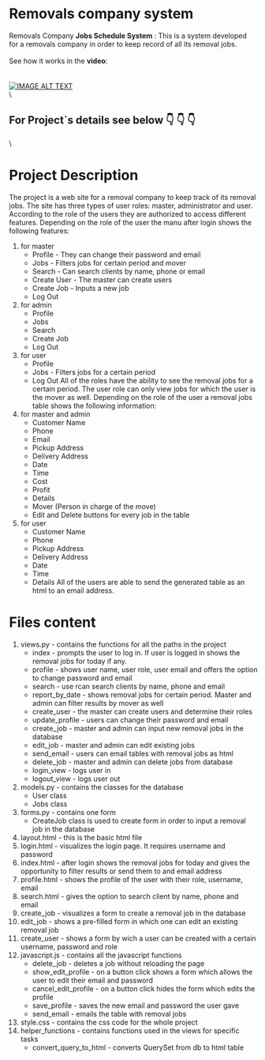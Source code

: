 # Removals company system
Removals Company **Jobs Schedule System** : This is a system developed for a removals company in order to keep record of all its removal jobs.\
\
See how it works in the **video**:\
\
\
[![IMAGE ALT TEXT](http://img.youtube.com/vi/2KKx6ePu0_s/0.jpg)](https://youtube.com/watch?v=2KKx6ePu0_s&feature=share "Video Title")
\
\
## For Project`s details see below 👇 👇 👇
\
# Project Description
The project is a web site for a removal company to keep track of its removal jobs. The site has three types of user roles: master, administrator and user. According to the role of the users they are authorized to access different features.
Depending on the role of the user the manu after login shows the following features:
1. for master
    * Profile - They can change their password and email
    * Jobs - Filters jobs for certain period and mover
    * Search - Can search clients by name, phone or email
    * Create User - The master can create users
    * Create Job - Inputs a new job
    * Log Out
2. for admin
    * Profile
    * Jobs
    * Search
    * Create Job
    * Log Out
3. for user
    * Profile
    * Jobs - Filters jobs for a certain period
    * Log Out
All of the roles have the ability to see the removal jobs for a certain period. The user role can only view jobs for which the user is the mover as well. Depending on the role of the user a removal jobs table shows the following information:
1. for master and admin
    * Customer Name
    * Phone
    * Email
    * Pickup Address
    * Delivery Address
    * Date
    * Time
    * Cost
    * Profit
    * Details
    * Mover (Person in charge of the move)
    * Edit and Delete buttons for every job in the table
2. for user
    * Customer Name
    * Phone
    * Pickup Address
    * Delivery Address
    * Date
    * Time
    * Details
All of the users are able to send the generated table as an html to an email address.

# Files content
1. views.py - contains the functions for all the paths in the project
    * index - prompts the user to log in. If user is logged in shows the removal jobs for today if any.
    * profile - shows user name, user role, user email and offers the option to change password and email
    * search  - use rcan search clients by name, phone and email
    * report_by_date - shows removal jobs for certain period. Master and admin can filter results by mover as well
    * create_user - the master can create users and determine their roles
    * update_profile - users can change their password and email
    * create_job - master and admin can input new removal jobs in the database
    * edit_job - master and admin can edit existing jobs
    * send_email - users can email tables with removal jobs as html
    * delete_job - master and admin can delete jobs from database
    * login_view - logs user in
    * logout_view - logs user out
2. models.py - contains the classes for the database
    * User class
    * Jobs class
3. forms.py - contains one form
    * CreateJob class is used to create form in order to input a removal job in the database
4. layout.html - this is the basic html file
5. login.html - visualizes the login page. It requires username and password
6. index.html - after login shows the removal jobs for today and gives the opportunity to filter results or send them to and email address
7. profile.html - shows the profile of the user with their role, username, email
8. search.html - gives the option to search client by name, phone and email
9. create_job - visualizes a form to create a removal job in the database
10. edit_job - shows a pre-filled form in which one can edit an existing removal job
11. create_user - shows a form by wich a user can be created with a certain username, password and role
12. javascript.js - contains all the javascript functions
    * delete_job - deletes a job without reloading the page
    * show_edit_profile - on a button click shows a form which allows the user to edit their email and password
    * cancel_edit_profile - on a button click hides the form which edits the profile
    * save_profile - saves the new email and password the user gave
    * send_email - emails the table with removal jobs
13. style.css - contains the css code for the whole project
14. helper_functions - contains functions used in the views for specific tasks
    * convert_query_to_html - converts QuerySet from db to html table
